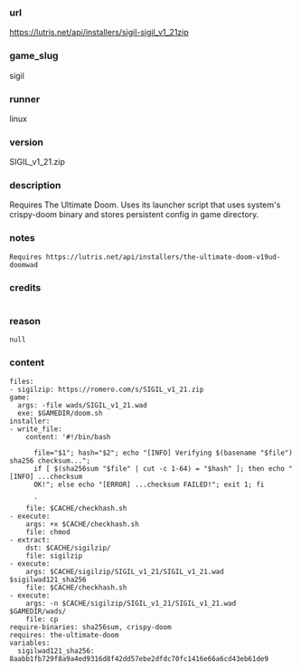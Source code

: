 ### url

https://lutris.net/api/installers/sigil-sigil_v1_21zip

### game_slug

sigil

### runner

linux

### version

SIGIL_v1_21.zip

### description

Requires The Ultimate Doom. Uses its launcher script that uses system's crispy-doom binary and stores persistent config in game directory.

### notes

```
Requires https://lutris.net/api/installers/the-ultimate-doom-v19ud-doomwad
```

### credits

```

```

### reason

```
null
```

### content

```
files:
- sigilzip: https://romero.com/s/SIGIL_v1_21.zip
game:
  args: -file wads/SIGIL_v1_21.wad
  exe: $GAMEDIR/doom.sh
installer:
- write_file:
    content: '#!/bin/bash

      file="$1"; hash="$2"; echo "[INFO] Verifying $(basename "$file") sha256 checksum...";
      if [ $(sha256sum "$file" | cut -c 1-64) = "$hash" ]; then echo "[INFO] ...checksum
      OK!"; else echo "[ERROR] ...checksum FAILED!"; exit 1; fi

      '
    file: $CACHE/checkhash.sh
- execute:
    args: +x $CACHE/checkhash.sh
    file: chmod
- extract:
    dst: $CACHE/sigilzip/
    file: sigilzip
- execute:
    args: $CACHE/sigilzip/SIGIL_v1_21/SIGIL_v1_21.wad $sigilwad121_sha256
    file: $CACHE/checkhash.sh
- execute:
    args: -n $CACHE/sigilzip/SIGIL_v1_21/SIGIL_v1_21.wad $GAMEDIR/wads/
    file: cp
require-binaries: sha256sum, crispy-doom
requires: the-ultimate-doom
variables:
  sigilwad121_sha256: 8aabb1fb729f8a9a4ed9316d8f42dd57ebe2dfdc70fc1416e66a6cd43eb61de9

```

